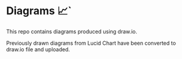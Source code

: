 # Diagrams :chart_with_upwards_trend:`

This repo contains diagrams produced using draw.io.

Previously drawn diagrams from Lucid Chart have been converted to draw.io file and uploaded.
